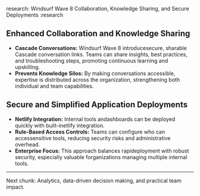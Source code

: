 research: Windsurf Wave 8 Collaboration, Knowledge Sharing, and Secure Deployments :research

## Enhanced Collaboration and Knowledge Sharing
- **Cascade Conversations:** Windsurf Wave 8 introducesecure, sharable Cascade conversation links. Teams can share insights, best practices, and troubleshooting steps, promoting continuous learning and upskilling.
- **Prevents Knowledge Silos:** By making conversations accessible, expertise is distributed across the organization, strengthening both individual and team capabilities.

## Secure and Simplified Application Deployments
- **Netlify Integration:** Internal tools andashboards can be deployed quickly with built-inetlify integration.
- **Rule-Based Access Controls:** Teams can configure who can accessensitive tools, reducing security risks and administrative overhead.
- **Enterprise Focus:** This approach balances rapideployment with robust security, especially valuable forganizations managing multiple internal tools.

---

Next chunk: Analytics, data-driven decision making, and practical team impact.



